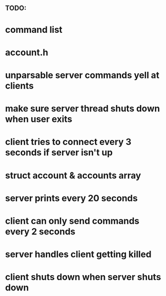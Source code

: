 ## TODO:
#	command list
#	account.h
#	unparsable server commands yell at clients
#	make sure server thread shuts down when user exits

#	client tries to connect every 3 seconds if server isn't up
#	struct account & accounts array
#	server prints every 20 seconds
#	client can only send commands every 2 seconds

#	server handles client getting killed
#	client shuts down when server shuts down